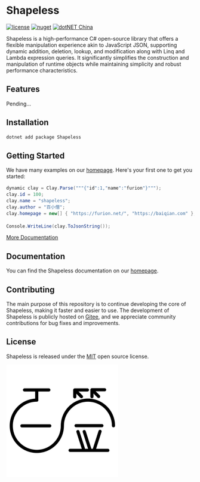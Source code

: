 # Shapeless

[![license](https://img.shields.io/badge/license-MIT-orange?cacheSeconds=10800)](https://gitee.com/dotnetchina/Shapeless/blob/master/LICENSE) [![nuget](https://img.shields.io/nuget/v/Shapeless.svg?cacheSeconds=10800)](https://www.nuget.org/packages/Shapeless) [![dotNET China](https://img.shields.io/badge/organization-dotNET%20China-yellow?cacheSeconds=10800)](https://gitee.com/dotnetchina)

Shapeless is a high-performance C# open-source library that offers a flexible manipulation experience akin to JavaScript
JSON, supporting dynamic addition, deletion, lookup, and modification along with Linq and Lambda expression queries. It
significantly simplifies the construction and manipulation of runtime objects while maintaining simplicity and robust
performance characteristics.

## Features

Pending...

## Installation

```powershell
dotnet add package Shapeless
```

## Getting Started

We have many examples on our [homepage](https://furion.net/docs/shapeless/). Here's your first one to get you started:

```cs
dynamic clay = Clay.Parse("""{"id":1,"name":"furion"}""");
clay.id = 100;
clay.name = "shapeless";
clay.author = "百小僧";
clay.homepage = new[] { "https://furion.net/", "https://baiqian.com" };

Console.WriteLine(clay.ToJsonString());
```

[More Documentation](https://furion.net/docs/shapeless/)

## Documentation

You can find the Shapeless documentation on our [homepage](https://furion.net/docs/shapeless/).

## Contributing

The main purpose of this repository is to continue developing the core of Shapeless, making it faster and easier to use.
The development of Shapeless is publicly hosted on [Gitee](https://gitee.com/dotnetchina/Shapeless), and we appreciate
community contributions for bug fixes and improvements.

## License

Shapeless is released under the [MIT](./LICENSE) open source license.

[![](./assets/baiqian.svg)](https://baiqian.com)